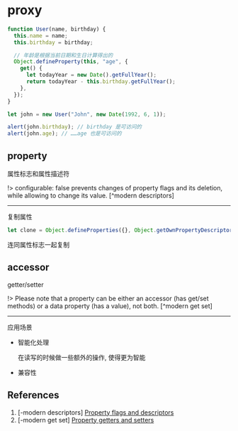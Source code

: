 # proxy

```js
function User(name, birthday) {
  this.name = name;
  this.birthday = birthday;

  // 年龄是根据当前日期和生日计算得出的
  Object.defineProperty(this, "age", {
    get() {
      let todayYear = new Date().getFullYear();
      return todayYear - this.birthday.getFullYear();
    },
  });
}

let john = new User("John", new Date(1992, 6, 1));

alert(john.birthday); // birthday 是可访问的
alert(john.age); // ……age 也是可访问的
```

## property

属性标志和属性描述符

!> configurable: false prevents changes of property flags and its deletion, while allowing to change its value. [^modern descriptors]

---

复制属性

```js
let clone = Object.defineProperties({}, Object.getOwnPropertyDescriptors(obj));
```

连同属性标志一起复制

## accessor

getter/setter

!> Please note that a property can be either an accessor (has get/set methods) or a data property (has a value), not both. [^modern get set]

---

应用场景

- 智能化处理

  在读写的时候做一些额外的操作, 使得更为智能

- 兼容性

## References

1. [-modern descriptors] [Property flags and descriptors](https://javascript.info/property-descriptors)
2. [-modern get set] [Property getters and setters](https://javascript.info/property-accessors)
